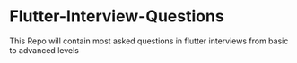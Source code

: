 # Flutter-Interview-Questions
This Repo will contain most asked questions in flutter interviews from basic to advanced levels
